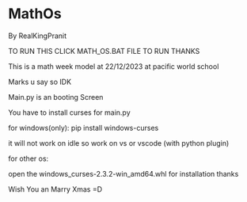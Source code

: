 # MathOs
By RealKingPranit

TO RUN THIS CLICK MATH_OS.BAT FILE TO RUN THANKS

This is a math week model at 22/12/2023 at pacific world school

Marks u say so IDK

Main.py is an booting Screen

You have to install curses for main.py

for windows(only): pip install windows-curses

it will not work on idle so work on vs or vscode (with python plugin)

for other os:

open the windows_curses-2.3.2-win_amd64.whl for installation thanks

Wish You an Marry Xmas =D
